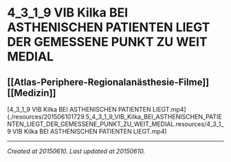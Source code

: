# 4_3_1_9 VIB Kilka BEI ASTHENISCHEN PATIENTEN LIEGT DER GEMESSENE PUNKT ZU WEIT MEDIAL
 [[Atlas-Periphere-Regionalanästhesie-Filme]] [[Medizin]] 
---



[4\_3\_1\_9 VIB Kilka BEI ASTHENISCHEN PATIENTEN LIEGT.mp4](./resources/201506101729.5_4_3_1_9_VIB_Kilka_BEI_ASTHENISCHEN_PATIENTEN_LIEGT_DER_GEMESSENE_PUNKT_ZU_WEIT_MEDIAL.resources/4_3_1_9 VIB Kilka BEI ASTHENISCHEN PATIENTEN LIEGT.mp4)

---

_Created at 20150610._
_Last updated at 20150610._



